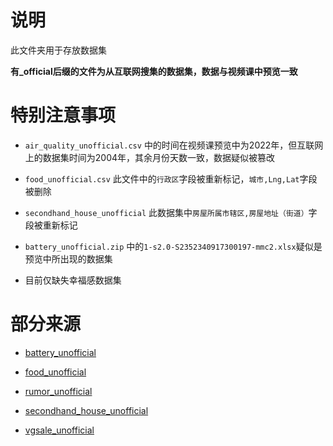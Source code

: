 # 说明
此文件夹用于存放数据集

**有_official后缀的文件为从互联网搜集的数据集，数据与视频课中预览一致**

# 特别注意事项

- `air_quality_unofficial.csv` 中的时间在视频课预览中为2022年，但互联网上的数据集时间为2004年，其余月份天数一致，数据疑似被篡改

- `food_unofficial.csv` 此文件中的`行政区`字段被重新标记，`城市,Lng,Lat`字段被删除

- `secondhand_house_unofficial` 此数据集中`房屋所属市辖区,房屋地址（街道）`字段被重新标记

- `battery_unofficial.zip` 中的`1-s2.0-S2352340917300197-mmc2.xlsx`疑似是预览中所出现的数据集

- 目前仅缺失幸福感数据集

# 部分来源
- [battery_unofficial](https://www.heywhale.com/mw/dataset/637eebb16fcf2433377e1582/content)

- [food_unofficial](https://www.heywhale.com/mw/dataset/5eb6d24d366f4d002d77f8c3/content)

- [rumor_unofficial](https://tianchi.aliyun.com/dataset/126342)

- [secondhand_house_unofficial](https://tianchi.aliyun.com/dataset/154888)

- [vgsale_unofficial](https://www.kaggle.com/code/upadorprofzs/eda-video-game-sales)